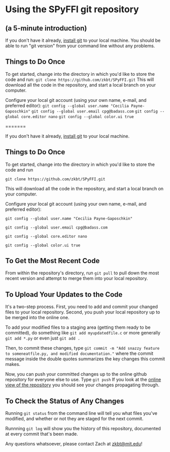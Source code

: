 Using the SPyFFI git repository
===============================
(a 5-minute introduction)
-------------------------

If you don't have it already, [install git](http://git-scm.com/book/en/v2/Getting-Started-Installing-Git) to your local machine. You should be able to run "git version" from your command line without any problems.

Things to Do Once
-----------------
To get started, change into the directory in which you'd like to store the code and run:
`git clone https://github.com/zkbt/SPyFFI.git`
This will download all the code in the repository, and start a local branch on your computer.

Configure your local git account (using your own name, e-mail, and preferred editor):
`git config --global user.name "Cecilia Payne-Gaposchkin"`
`git config --global user.email cpg@badass.com`
`git config --global core.editor nano`
`git config --global color.ui true`

=======

If you don't have it already, [install git](http://git-scm.com/book/en/v2/Getting-Started-Installing-Git) to your local machine.

Things to Do Once
-----------------
To get started, change into the directory in which you'd like to store the code and run

`git clone https://github.com/zkbt/SPyFFI.git`

This will download all the code in the repository, and start a local branch on your computer.

Configure your local git account (using your own name, e-mail, and preferred editor):

`git config --global user.name "Cecilia Payne-Gaposchkin"`

`git config --global user.email cpg@badass.com`

`git config --global core.editor nano`

`git config --global color.ui true`


To Get the Most Recent Code
---------------------------
From within the repository's directory, run
`git pull`
to pull down the most recent version and attempt to merge them into your local repository.

To Upload Your Updates to the Code
----------------------------------
It's a two-step process. First, you need to add and commit your changed files to your local repository. Second, you push your local repository up to be merged into the online one.


To add your modified files to a staging area (getting them ready to be committed), do something like
`git add myupdatedfile.c`
or more generally
`git add *.py`
or even just
`git add .`

Then, to commit these changes, type
`git commit -m "Add snazzy feature to someneatfile.py, and modified documentation."`
where the commit message inside the double quotes summarizes the key changes this commit makes.

Now, you can push your committed changes up to the online github repository for everyone else to use. Type
`git push`
If you look at the [online view of the repository](https://github.com/zkbt/SPyFFI) you should see your changes propagating through.

To Check the Status of Any Changes
----------------------------------
Running `git status` from the command line will tell you what files you've modified, and whether or not they are staged for the next commit.

Runnning `git log` will show you the history of this repository, documented at every commit that's been made.

Any questions whatsoever, please contact Zach at zkbt@mit.edu!
